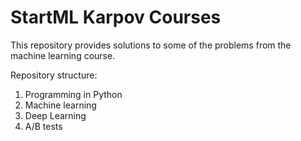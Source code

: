 # StartML Karpov Courses
This repository provides solutions to some of the problems from the machine learning course.

Repository structure:
1. Programming in Python
3. Machine learning
4. Deep Learning
5. A/B tests
